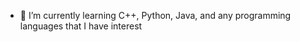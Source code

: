 - 🌱 I’m currently learning C++, Python, Java, and any programming languages that I have interest


<!---
Thalus08/Thalus08 is a ✨ special ✨ repository because its `README.md` (this file) appears on your GitHub profile.
You can click the Preview link to take a look at your changes.
--->
